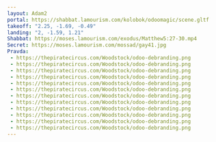 ```yaml
---
layout: Adam2
portal: https://shabbat.lamourism.com/kolobok/odoomagic/scene.gltf
takeoff: "2.25, -1.69, -0.49"
landing: "2, -1.59, 1.21"
Shabbat: https://moses.lamourism.com/exodus/Matthew5:27-30.mp4
Secret: https://moses.lamourism.com/mossad/gay41.jpg
Pravda:
 - https://thepiratecircus.com/Woodstock/odoo-debranding.png
 - https://thepiratecircus.com/Woodstock/odoo-debranding.png
 - https://thepiratecircus.com/Woodstock/odoo-debranding.png
 - https://thepiratecircus.com/Woodstock/odoo-debranding.png
 - https://thepiratecircus.com/Woodstock/odoo-debranding.png
 - https://thepiratecircus.com/Woodstock/odoo-debranding.png
 - https://thepiratecircus.com/Woodstock/odoo-debranding.png
 - https://thepiratecircus.com/Woodstock/odoo-debranding.png
 - https://thepiratecircus.com/Woodstock/odoo-debranding.png
 - https://thepiratecircus.com/Woodstock/odoo-debranding.png
 - https://thepiratecircus.com/Woodstock/odoo-debranding.png
 - https://thepiratecircus.com/Woodstock/odoo-debranding.png
---
```


